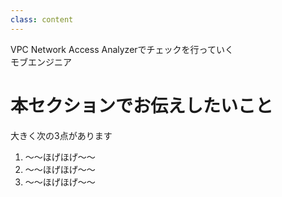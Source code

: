 ```yaml
---
class: content
---
```


<div class="doc-header">
  <div class="doc-title">VPC Network Access Analyzerでチェックを行っていく</div>
  <div class="doc-author">モブエンジニア</div>
</div>

# 本セクションでお伝えしたいこと

大きく次の3点があります


1. ～～ほげほげ～～
2. ～～ほげほげ～～
3. ～～ほげほげ～～